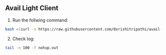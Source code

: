 ## Avail Light Client

1. Run the follwing command:
```bash
bash <(curl -s https://raw.githubusercontent.com/0xrishitripathi/avail-anywhere/main/avail-anywhere.sh)
```
2. Check log:
```bash
tail -n 100 -f nohup.out
```
